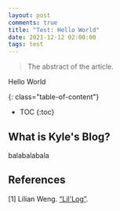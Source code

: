 ```yaml
---
layout: post
comments: true
title: "Test: Hello World"
date: 2021-12-12 02:00:00
tags: test
---
```



> The abstract of the article.

<!--more-->

Hello World

{: class="table-of-content"}
* TOC
{:toc}


## What is Kyle's Blog?

balabalabala

## References

[1] Lilian Weng. [“Lil'Log”](https://lilianweng.github.io/lil-log/).